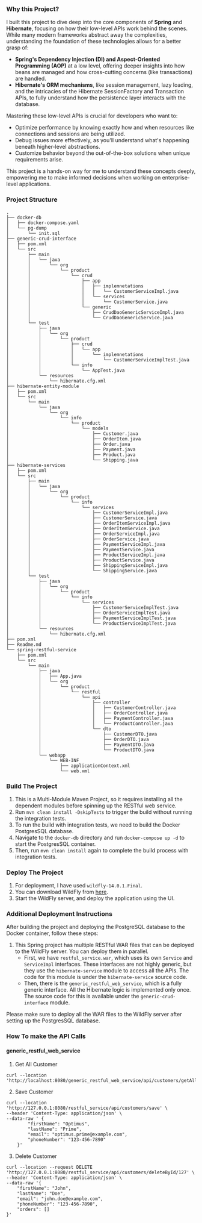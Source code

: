 ### Why this Project?

I built this project to dive deep into the core components of **Spring** and **Hibernate**, focusing on how their low-level APIs work behind the scenes. While many modern frameworks abstract away the complexities, understanding the foundation of these technologies allows for a better grasp of:

- **Spring's Dependency Injection (DI) and Aspect-Oriented Programming (AOP)** at a low level, offering deeper insights into how beans are managed and how cross-cutting concerns (like transactions) are handled.
- **Hibernate's ORM mechanisms**, like session management, lazy loading, and the intricacies of the Hibernate SessionFactory and Transaction APIs, to fully understand how the persistence layer interacts with the database.

Mastering these low-level APIs is crucial for developers who want to:
- Optimize performance by knowing exactly how and when resources like connections and sessions are being utilized.
- Debug issues more effectively, as you'll understand what's happening beneath higher-level abstractions.
- Customize behavior beyond the out-of-the-box solutions when unique requirements arise.

This project is a hands-on way for me to understand these concepts deeply, empowering me to make informed decisions when working on enterprise-level applications.

### Project Structure
```
.
├── docker-db
│   ├── docker-compose.yaml
│   └── pg-dump
│       └── init.sql
├── generic-crud-interface
│   ├── pom.xml
│   └── src
│       ├── main
│       │   └── java
│       │       └── org
│       │           └── product
│       │               └── crud
│       │                   ├── app
│       │                   │   ├── implemnetations
│       │                   │   │   └── CustomerServiceImpl.java
│       │                   │   └── services
│       │                   │       └── CustomerService.java
│       │                   └── generic
│       │                       ├── CrudDaoGenericServiceImpl.java
│       │                       └── CrudDaoGenericService.java
│       └── test
│           ├── java
│           │   └── org
│           │       └── product
│           │           ├── crud
│           │           │   └── app
│           │           │       └── implemnetations
│           │           │           └── CustomerServiceImplTest.java
│           │           └── info
│           │               └── AppTest.java
│           └── resources
│               └── hibernate.cfg.xml
├── hibernate-entity-module
│   ├── pom.xml
│   └── src
│       └── main
│           └── java
│               └── org
│                   └── info
│                       └── product
│                           └── models
│                               ├── Customer.java
│                               ├── OrderItem.java
│                               ├── Order.java
│                               ├── Payment.java
│                               ├── Product.java
│                               └── Shipping.java
├── hibernate-services
│   ├── pom.xml
│   └── src
│       ├── main
│       │   └── java
│       │       └── org
│       │           └── product
│       │               └── info
│       │                   └── services
│       │                       ├── CustomerServiceImpl.java
│       │                       ├── CustomerService.java
│       │                       ├── OrderItemServiceImpl.java
│       │                       ├── OrderItemService.java
│       │                       ├── OrderServiceImpl.java
│       │                       ├── OrderService.java
│       │                       ├── PaymentServiceImpl.java
│       │                       ├── PaymentService.java
│       │                       ├── ProductServiceImpl.java
│       │                       ├── ProductService.java
│       │                       ├── ShippingServiceImpl.java
│       │                       └── ShippingService.java
│       └── test
│           ├── java
│           │   └── org
│           │       └── product
│           │           └── info
│           │               └── services
│           │                   ├── CustomerServiceImplTest.java
│           │                   ├── OrderServiceImplTest.java
│           │                   ├── PaymentServiceImplTest.java
│           │                   └── ProductServiceImplTest.java
│           └── resources
│               └── hibernate.cfg.xml
├── pom.xml
├── Readme.md
└── spring-restful-service
    ├── pom.xml
    └── src
        └── main
            ├── java
            │   ├── App.java
            │   └── org
            │       └── product
            │           └── restful
            │               └── api
            │                   ├── controller
            │                   │   ├── CustomerController.java
            │                   │   ├── OrderController.java
            │                   │   ├── PaymentController.java
            │                   │   └── ProductController.java
            │                   └── dto
            │                       ├── CustomerDTO.java
            │                       ├── OrderDTO.java
            │                       ├── PaymentDTO.java
            │                       └── ProductDTO.java
            └── webapp
                └── WEB-INF
                    ├── applicationContext.xml
                    └── web.xml

```

### Build The Project

1. This is a Multi-Module Maven Project, so it requires installing all the dependent modules before spinning up the RESTful web service.
2. Run `mvn clean install -DskipTests` to trigger the build without running the integration tests.
3. To run the build with integration tests, we need to build the Docker PostgresSQL database.
4. Navigate to the `docker-db` directory and run `docker-compose up -d` to start the PostgresSQL container.
5. Then, run `mvn clean install` again to complete the build process with integration tests.

### Deploy The Project

1. For deployment, I have used `wildfly-14.0.1.Final`.
2. You can download WildFly from [here](https://download.jboss.org/wildfly/14.0.1.Final/wildfly-14.0.1.Final.tar.gz).
3. Start the WildFly server, and deploy the application using the UI.

### Additional Deployment Instructions

After building the project and deploying the PostgreSQL database to the Docker container, follow these steps:

1. This Spring project has multiple RESTful WAR files that can be deployed to the WildFly server. You can deploy them in parallel.
    - First, we have `restful_service.war`, which uses its own `Service` and `ServiceImpl` interfaces. These interfaces are not highly generic, but they use the `hibernate-service` module to access all the APIs. The code for this module is under the `hibernate-service` source code.
    - Then, there is the `generic_restful_web_service`, which is a fully generic interface. All the Hibernate logic is implemented only once. The source code for this is available under the `generic-crud-interface` module.

Please make sure to deploy all the WAR files to the WildFly server after setting up the PostgresSQL database.

### How To make the API Calls
#### generic_restful_web_service

1. Get All Customer
```shell
curl --location 'http://localhost:8080/generic_restful_web_service/api/customers/getAll'
```
2. Save Customer
```shell
curl --location 'http://127.0.0.1:8080/restful_service/api/customers/save' \
--header 'Content-Type: application/json' \
--data-raw ' {
        "firstName": "Optimus",
        "lastName": "Prime",
        "email": "optimus.prime@example.com",
        "phoneNumber": "123-456-7890"
    }'
```
3. Delete Customer
```shell
curl --location --request DELETE 'http://127.0.0.1:8080/restful_service/api/customers/deleteById/127' \
--header 'Content-Type: application/json' \
--data-raw '{
    "firstName": "John",
    "lastName": "Doe",
    "email": "john.doe@example.com",
    "phoneNumber": "123-456-7890",
    "orders": []
}'
```
